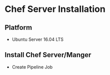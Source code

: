 # Chef Server Installation

## Platform
- Ubuntu Server 16.04 LTS

## Install Chef Server/Manger
- Create Pipeline Job
